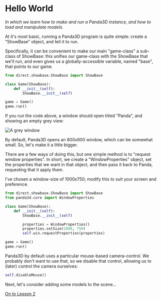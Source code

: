 Hello World
=
_In which we learn how to make and run a Panda3D instance, and how to load and manipulate models._

At it's most basic, running a Panda3D program is quite simple: create a "ShowBase" object, and tell it to run.

Specifically, it can be convenient to make our main "game-class" a sub-class of ShowBase: this unifies our game-class with the ShowBase that we'll run, and even gives us a globally-accessible variable, named "base", that points to our game.

```python
from direct.showbase.ShowBase import ShowBase

class Game(ShowBase):
    def __init__(self):
        ShowBase.__init__(self)

game = Game()
game.run()
```

If you run the code above, a window should open titled "Panda", and showing an empty grey view:

![A grey window](images/greyWindow.png "Not very exciting, but a start!")

By default, Panda3D opens an 800x600 window, which can be somewhat small. So, let's make it a little bigger.

There are a few ways of doing this, but one simple method is to "request window properties". In short, we create a "WindowProperties" object, set the properties that we want in that object, and then pass it back to Panda, requesting that it apply them.

I've chosen a window-size of 1000x750; modify this to suit your screen and preference.

```python
from direct.showbase.ShowBase import ShowBase
from panda3d.core import WindowProperties

class Game(ShowBase):
    def __init__(self):
        ShowBase.__init__(self)

        properties = WindowProperties()
        properties.setSize(1000, 750)
        self.win.requestProperties(properties)

game = Game()
game.run()
```

Panda3D by default uses a particular mouse-based camera-control. We probably don't want to use that, so we disable that control, allowing us to (later) control the camera ourselves:

```python
self.disableMouse()
```

Next, let's consider adding some models to the scene...

[On to Lesson 2][next]

[next]: tut_lesson02.html
